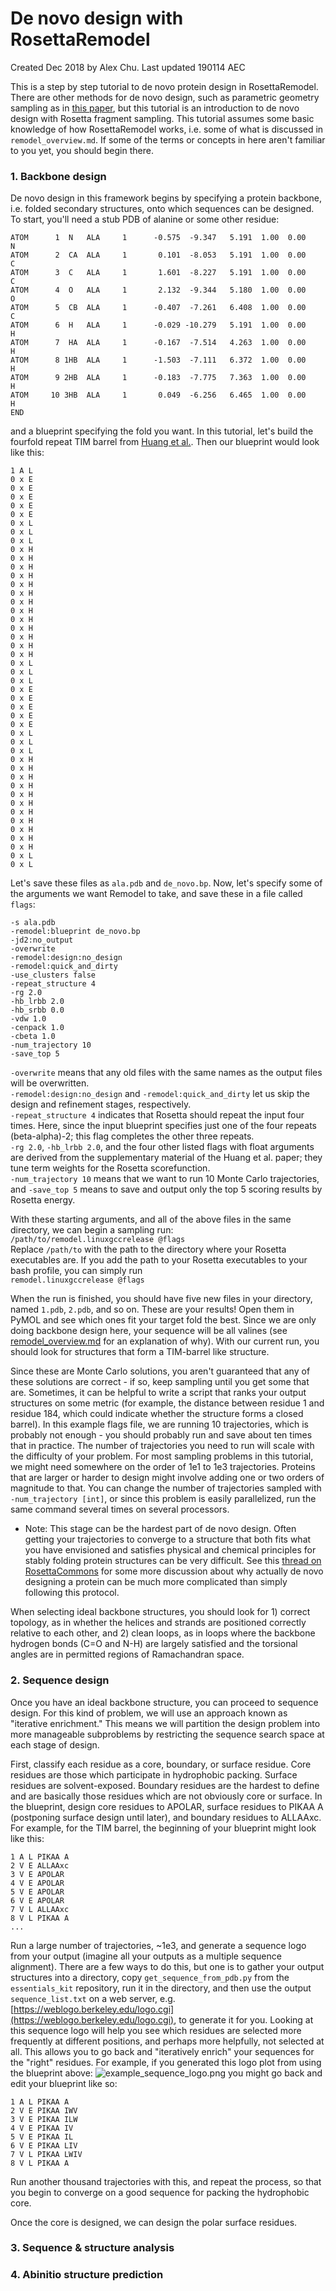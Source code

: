 # De novo design with RosettaRemodel
Created Dec 2018 by Alex Chu. Last updated 190114 AEC  

This is a step by step tutorial to de novo protein design in RosettaRemodel. There are other methods for de novo design, such as parametric geometry sampling as in [this paper](), but this tutorial is an introduction to de novo design with Rosetta fragment sampling. This tutorial assumes some basic knowledge of how RosettaRemodel works, i.e. some of what is discussed in `remodel_overview.md`. If some of the terms or concepts in here aren't familiar to you yet, you should begin there.

### 1. Backbone design
De novo design in this framework begins by specifying a protein backbone, i.e. folded secondary structures, onto which sequences can be designed. To start, you'll need a stub PDB of alanine or some other residue:
```
ATOM      1  N   ALA     1      -0.575  -9.347   5.191  1.00  0.00           N  
ATOM      2  CA  ALA     1       0.101  -8.053   5.191  1.00  0.00           C  
ATOM      3  C   ALA     1       1.601  -8.227   5.191  1.00  0.00           C  
ATOM      4  O   ALA     1       2.132  -9.344   5.180  1.00  0.00           O  
ATOM      5  CB  ALA     1      -0.407  -7.261   6.408  1.00  0.00           C  
ATOM      6  H   ALA     1      -0.029 -10.279   5.191  1.00  0.00           H  
ATOM      7  HA  ALA     1      -0.167  -7.514   4.263  1.00  0.00           H  
ATOM      8 1HB  ALA     1      -1.503  -7.111   6.372  1.00  0.00           H  
ATOM      9 2HB  ALA     1      -0.183  -7.775   7.363  1.00  0.00           H  
ATOM     10 3HB  ALA     1       0.049  -6.256   6.465  1.00  0.00           H  
END
```
and a blueprint specifying the fold you want. In this tutorial, let's build the fourfold repeat TIM barrel from [Huang et al.](https://www.nature.com/articles/nchembio.1966). Then our blueprint would look like this:
```
1 A L
0 x E
0 x E
0 x E
0 x E
0 x E
0 x L
0 x L
0 x L
0 x H
0 x H
0 x H
0 x H
0 x H
0 x H
0 x H
0 x H
0 x H
0 x H
0 x H
0 x H
0 x H
0 x L
0 x L
0 x L
0 x E
0 x E
0 x E
0 x E
0 x E
0 x L
0 x L
0 x L
0 x H
0 x H
0 x H
0 x H
0 x H
0 x H
0 x H
0 x H
0 x H
0 x H
0 x H
0 x L
0 x L
```
Let's save these files as `ala.pdb` and `de_novo.bp`. Now, let's specify some of the arguments we want Remodel to take, and save these in a file called `flags`:
```
-s ala.pdb
-remodel:blueprint de_novo.bp
-jd2:no_output
-overwrite
-remodel:design:no_design
-remodel:quick_and_dirty
-use_clusters false
-repeat_structure 4
-rg 2.0
-hb_lrbb 2.0
-hb_srbb 0.0
-vdw 1.0
-cenpack 1.0
-cbeta 1.0
-num_trajectory 10
-save_top 5
```
`-overwrite` means that any old files with the same names as the output files will be overwritten.  
`-remodel:design:no_design` and `-remodel:quick_and_dirty` let us skip the design and refinement stages, respectively.  
`-repeat_structure 4` indicates that Rosetta should repeat the input four times. Here, since the input blueprint specifies just one of the four repeats (beta-alpha)-2; this flag completes the other three repeats.  
`-rg 2.0`, `-hb_lrbb 2.0`, and the four other listed flags with float arguments are derived from the supplementary material of the Huang et al. paper; they tune term weights for the Rosetta scorefunction.  
`-num_trajectory 10` means that we want to run 10 Monte Carlo trajectories, and `-save_top 5` means to save and output only the top 5 scoring results by Rosetta energy.  

With these starting arguments, and all of the above files in the same directory, we can begin a sampling run:  
`/path/to/remodel.linuxgccrelease @flags`  
Replace `/path/to` with the path to the directory where your Rosetta executables are. If you add the path to your Rosetta executables to your bash profile, you can simply run  
`remodel.linuxgccrelease @flags`  

When the run is finished, you should have five new files in your directory, named `1.pdb`, `2.pdb`, and so on. These are your results! Open them in PyMOL and see which ones fit your target fold the best. Since we are only doing backbone design here, your sequence will be all valines (see [remodel_overview.md](https://github.com/ProteinDesignLab/protein-design-tutorials/blob/master/remodel_overview.md#backbone-remodeling) for an explanation of why). With our current run, you should look for structures that form a TIM-barrel like structure.  

Since these are Monte Carlo solutions, you aren't guaranteed that any of these solutions are correct - if so, keep sampling until you get some that are. Sometimes, it can be helpful to write a script that ranks your output structures on some metric (for example, the distance between residue 1 and residue 184, which could indicate whether the structure forms a closed barrel). In this example flags file, we are running 10 trajectories, which is probably not enough - you should probably run and save about ten times that in practice. The number of trajectories you need to run will scale with the difficulty of your problem. For most sampling problems in this tutorial, we might need somewhere on the order of 1e1 to 1e3 trajectories. Proteins that are larger or harder to design might involve adding one or two orders of magnitude to that. You can change the number of trajectories sampled with `-num_trajectory [int]`, or since this problem is easily parallelized, run the same command several times on several processors.  

- Note: This stage can be the hardest part of de novo design. Often getting your trajectories to converge to a structure that both fits what you have envisioned and satisfies physical and chemical principles for stably folding protein structures can be very difficult. See this [thread on RosettaCommons](https://www.rosettacommons.org/node/10002) for some more discussion about why actually de novo designing a protein can be much more complicated than simply following this protocol.  

When selecting ideal backbone structures, you should look for 1) correct topology, as in whether the helices and strands are positioned correctly relative to each other, and 2) clean loops, as in loops where the backbone hydrogen bonds (C=O and N-H) are largely satisfied and the torsional angles are in permitted regions of Ramachandran space. 

### 2. Sequence design
Once you have an ideal backbone structure, you can proceed to sequence design. For this kind of problem, we will use an approach known as "iterative enrichment." This means we will partition the design problem into more manageable subproblems by restricting the sequence search space at each stage of design.  

First, classify each residue as a core, boundary, or surface residue. Core residues are those which participate in hydrophobic packing. Surface residues are solvent-exposed. Boundary residues are the hardest to define and are basically those residues which are not obviously core or surface. In the blueprint, design core residues to APOLAR, surface residues to PIKAA A (postponing surface design until later), and boundary residues to ALLAAxc. For example, for the TIM barrel, the beginning of your blueprint might look like this:
```
1 A L PIKAA A
2 V E ALLAAxc
3 V E APOLAR
4 V E APOLAR
5 V E APOLAR
6 V E APOLAR
7 V L ALLAAxc
8 V L PIKAA A
...
```
Run a large number of trajectories, ~1e3, and generate a sequence logo from your output (imagine all your outputs as a multiple sequence alignment). There are a few ways to do this, but one is to gather your output structures into a directory, copy `get_sequence_from_pdb.py` from the `essentials_kit` repository, run it in the directory, and then use the output `sequence_list.txt` on a web server, e.g. [https://weblogo.berkeley.edu/logo.cgi](https://weblogo.berkeley.edu/logo.cgi), to generate it for you. Looking at this sequence logo will help you see which residues are selected more frequently at different positions, and perhaps more helpfully, not selected at all. This allows you to go back and "iteratively enrich" your sequences for the "right" residues. For example, if you generated this logo plot from using the blueprint above:
![example_sequence_logo.png](../images/example_sequence_logo.png)
you might go back and edit your blueprint like so:
```
1 A L PIKAA A
2 V E PIKAA IWV
3 V E PIKAA ILW
4 V E PIKAA IV
5 V E PIKAA IL
6 V E PIKAA LIV
7 V L PIKAA LWIV
8 V L PIKAA A
```
Run another thousand trajectories with this, and repeat the process, so that you begin to converge on a good sequence for packing the hydrophobic core.  

Once the core is designed, we can design the polar surface residues. 

### 3. Sequence & structure analysis


### 4. Abinitio structure prediction

